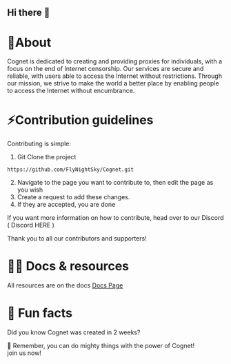 ## Hi there 👋


# 🙋‍About

Cognet is dedicated to creating and providing proxies for individuals, with a focus on the end of Internet censorship. Our services are secure and reliable, with users able to access the Internet without restrictions. Through our mission, we strive to make the world a better place by enabling people to access the Internet without encumbrance.



# :zap:Contribution guidelines 
Contributing is simple:

1. Git Clone the project
```
https://github.com/FlyNightSky/Cognet.git
```
2. Navigate to the page you want to contribute to, then edit the page as you wish
3. Create a request to add these changes.
4. If they are accepted, you are done

If you want more information on how to contribute, head over to our Discord ( Discord HERE )

Thank you to all our contributors and supporters!

# 👩‍💻 Docs & resources 
All resources are on the docs
<a href="https://cognet.vercel.app/docs">Docs Page</a>

# 🍿 Fun facts 

Did you know Cognet was created in 2 weeks?

🧙 Remember, you can do mighty things with the power of Cognet!<br>
join us now!
